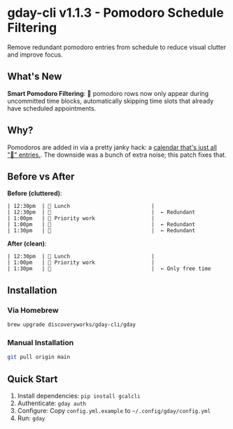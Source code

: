 # gday-cli v1.1.3 - Pomodoro Schedule Filtering

Remove redundant pomodoro entries from schedule to reduce visual clutter and improve focus.

## What's New

**Smart Pomodoro Filtering**: 🍅 pomodoro rows now only appear during uncommitted time blocks, automatically skipping time slots that already have scheduled appointments.

## Why?

Pomodoros are added in via a pretty janky hack: a [calendar that's just all "🍅" entries.](pomodoro_calendar). The downside was a bunch of extra noise; this patch fixes that.

## Before vs After

**Before (cluttered)**:
```
| 12:30pm  | 🍜 Lunch                          |
| 12:30pm  | 🍅                                |  ← Redundant
| 1:00pm   | 👑 Priority work                  |
| 1:00pm   | 🍅                                |  ← Redundant
| 1:30pm   | 🍅                                |  ← Redundant
```

**After (clean)**:
```
| 12:30pm  | 🍜 Lunch                          |
| 1:00pm   | 👑 Priority work                  |
| 1:30pm   | 🍅                                |  ← Only free time
```

## Installation

### Via Homebrew
```bash
brew upgrade discoveryworks/gday-cli/gday
```

### Manual Installation
```bash
git pull origin main
```

## Quick Start

1. Install dependencies: `pip install gcalcli`
2. Authenticate: `gday auth`
3. Configure: Copy `config.yml.example` to `~/.config/gday/config.yml`
4. Run: `gday`
